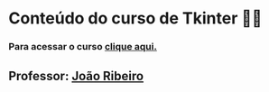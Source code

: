 # Conteúdo do curso de Tkinter :man_technologist:

### Para acessar o curso [clique aqui.](https://www.youtube.com/watch?v=e2SKXBALAws&list=PLXik_5Br-zO_m8NaaEix1pyQOsCZM7t1h)

## Professor: [João Ribeiro](https://www.youtube.com/channel/UC6ZL0QLBNKBAOx6vjQXTIJA)



